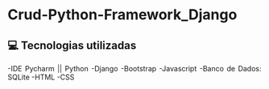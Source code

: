 # Crud-Python-Framework_Django

## :computer: Tecnologias utilizadas 
<div class="tecnologias" style= "text-align:justify">
-IDE Pycharm || Python
-Django
-Bootstrap
-Javascript
-Banco de Dados: SQLite
-HTML
-CSS
